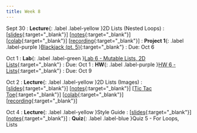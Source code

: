 ```yaml
---
title: Week 8
---
```


Sept 30
: **Lecture**{: .label .label-yellow }2D Lists (Nested Loops)
  :  \[[slides](https://docs.google.com/presentation/d/1INanubO_Inb7VwwsDZGHSGljeyhMNvdyNq1E-dhsPII/edit?usp=sharing){:target="_blank"}\] \[[notes](https://docs.google.com/document/d/1XIpgIwvZjG4bXGgeAcSaYmJvrVk_f1_z-sAhTgoqWdY/edit?usp=sharing){:target="_blank"}\] \[[colab](https://colab.research.google.com/drive/1Bi6NJ_TGweiKc99MlOX6gBIeJ2dlRfFG?usp=sharing){:target="_blank"}\] \[[recording](https://youtu.be/H1pfMDyFWIc){:target="_blank"}\]
: **Project 1**{: .label .label-purple }[Blackjack (pt. 5)](https://edstem.org/us/courses/61483/lessons/119708){:target="_blank"}
  : Due: Oct 6

Oct 1
: **Lab**{: .label .label-green }[Lab 6 - Mutable Lists, 2D Lists](https://edstem.org/us/courses/61483/lessons/120082){:target="_blank"}
  : Due: Oct 1
: **HW**{: .label .label-purple }[HW 6 - Lists](https://edstem.org/us/courses/61483/lessons/118830){:target="_blank"}
  : Due: Oct 9

Oct 2
: **Lecture**{: .label .label-yellow }2D Lists (Images)
  : \[[slides](https://docs.google.com/document/d/1XIpgIwvZjG4bXGgeAcSaYmJvrVk_f1_z-sAhTgoqWdY/edit?usp=sharing){:target="_blank"}\] \[[notes](https://docs.google.com/document/d/1XIpgIwvZjG4bXGgeAcSaYmJvrVk_f1_z-sAhTgoqWdY/edit?usp=sharing){:target="_blank"}\] \[[Tic Tac Toe](https://colab.research.google.com/drive/1BF4dHcgRLkviXv5G8mgsp3pzNxCCmjyF?usp=sharing){:target="_blank"}\] \[[colab](https://docs.google.com/document/d/1XIpgIwvZjG4bXGgeAcSaYmJvrVk_f1_z-sAhTgoqWdY/edit?usp=sharing){:target="_blank"}\] \[[recording](https://docs.google.com/document/d/1XIpgIwvZjG4bXGgeAcSaYmJvrVk_f1_z-sAhTgoqWdY/edit?usp=sharing){:target="_blank"}\]

Oct 4
: **Lecture**{: .label .label-yellow }Style Guide
  : \[[slides](https://docs.google.com/presentation/d/1K23XPmJBNbFptp-Hp10q5okEgol0UZ9GkzsmiDELeG4/edit?usp=sharing){:target="_blank"}\] \[[notes](https://docs.google.com/document/d/1IJjjUiPhEPHZesnVaEdN5yEBvxytVrZWZebsNjDpU4M/edit?usp=sharing){:target="_blank"}\]
: **Quiz**{: .label .label-blue }Quiz 5 - For Loops, Lists